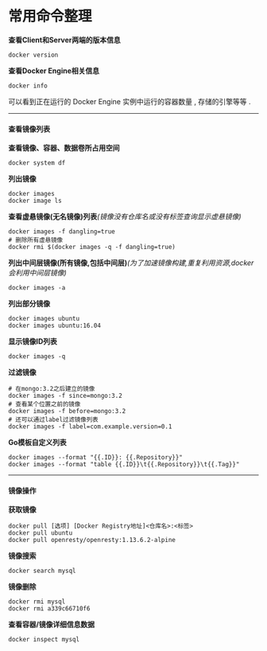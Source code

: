 # 常用命令整理

**查看Client和Server两端的版本信息**

```
docker version
```

**查看Docker Engine相关信息**

```
docker info
```

可以看到正在运行的 Docker Engine 实例中运行的容器数量 , 存储的引擎等等 .

---

#### 查看镜像列表

**查看镜像、容器、数据卷所占用空间**

```
docker system df
```

**列出镜像**

```
docker images
docker image ls
```

**查看虚悬镜像\(无名镜像\)列表**_\(镜像没有仓库名或没有标签查询显示虚悬镜像\)_

```
docker images -f dangling=true
# 删除所有虚悬镜像
docker rmi $(docker images -q -f dangling=true)
```

**列出中间层镜像\(所有镜像,包括中间层\)**_\(为了加速镜像构建,重复利用资源,docker会利用中间层镜像\)_

```
docker images -a
```

**列出部分镜像**

```
docker images ubuntu
docker images ubuntu:16.04
```

**显示镜像ID列表**

```
docker images -q
```

**过滤镜像**

```
# 在mongo:3.2之后建立的镜像
docker images -f since=mongo:3.2
# 查看某个位置之前的镜像
docker images -f before=mongo:3.2
# 还可以通过label过滤镜像列表
docker images -f label=com.example.version=0.1
```

**Go模板自定义列表**

```
docker images --format "{{.ID}}: {{.Repository}}"
docker images --format "table {{.ID}}\t{{.Repository}}\t{{.Tag}}"
```

---

#### 镜像操作

**获取镜像**

```
docker pull [选项] [Docker Registry地址]<仓库名>:<标签>
docker pull ubuntu
docker pull openresty/openresty:1.13.6.2-alpine
```

**镜像搜索**

```
docker search mysql
```

**镜像删除**

```
docker rmi mysql
docker rmi a339c66710f6
```

**查看容器/镜像详细信息数据**

```
docker inspect mysql
```



